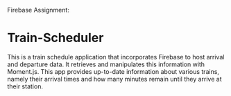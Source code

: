 Firebase Assignment:
# Train-Scheduler

This is a train schedule application that incorporates 
Firebase to host arrival and departure data. It retrieves 
and manipulates this information with Moment.js. This app 
provides up-to-date information about various trains, namely 
their arrival times and how many minutes remain until they 
arrive at their station.